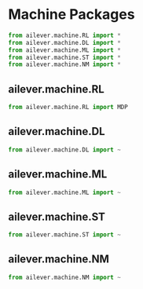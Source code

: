 # Machine Packages

```python
from ailever.machine.RL import *
from ailever.machine.DL import *
from ailever.machine.ML import *
from ailever.machine.ST import *
from ailever.machine.NM import *
```

## ailever.machine.RL
```python
from ailever.machine.RL import MDP

```

## ailever.machine.DL
```python
from ailever.machine.DL import ~

```

## ailever.machine.ML
```python
from ailever.machine.ML import ~

```

## ailever.machine.ST
```python
from ailever.machine.ST import ~

```

## ailever.machine.NM
```python
from ailever.machine.NM import ~

```

